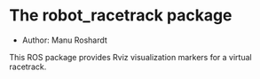 # The robot_racetrack package

- Author: Manu Roshardt

This ROS package provides Rviz visualization markers for a virtual racetrack.

